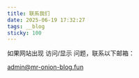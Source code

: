 ```yaml
---
title: 联系我们
date: 2025-06-19 17:32:27
tags: __blog
sticky: 100
---
```


如果网站出现 访问/显示 问题，联系以下邮箱：

admin@mr-onion-blog.fun
